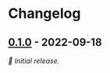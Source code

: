 # Changelog

## [0.1.0] - 2022-09-18

_:seedling: Initial release._

[0.1.0]: https://github.com/test/test/releases/tag/v0.1.0
